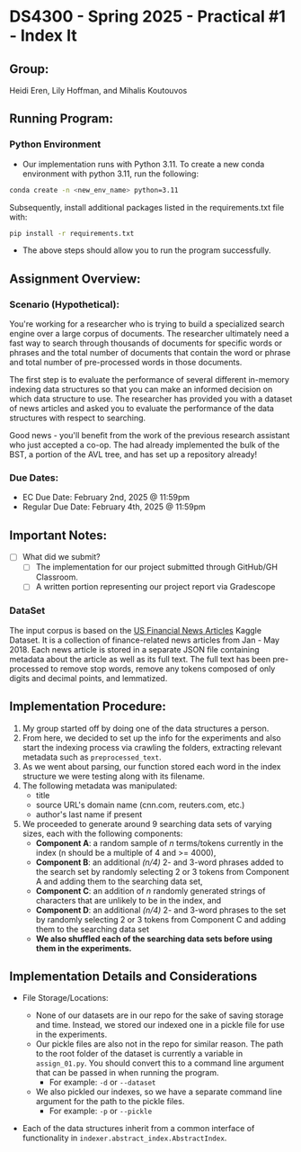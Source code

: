 # DS4300 - Spring 2025 - Practical #1 - Index It

## Group: 
Heidi Eren, Lily Hoffman, and Mihalis Koutouvos

## Running Program: 
### Python Environment

- Our implementation runs with Python 3.11. To create a new conda environment with python 3.11, run the following:

```bash
conda create -n <new_env_name> python=3.11
```

Subsequently, install additional packages listed in the requirements.txt file with:

```bash
pip install -r requirements.txt
```

- The above steps should allow you to run the program successfully. 

## Assignment Overview: 

### Scenario (Hypothetical):

You're working for a researcher who is trying to build a specialized search engine over a large corpus of documents. The researcher ultimately need a fast way to search through thousands of documents for specific words or phrases and the total number of documents that contain the word or phrase and total number of pre-processed words in those documents.

The first step is to evaluate the performance of several different in-memory indexing data structures so that you can make an informed decision on which data structure to use. The researcher has provided you with a dataset of news articles and asked you to evaluate the performance of the data structures with respect to searching.

Good news - you'll benefit from the work of the previous research assistant who just accepted a co-op. The had already implemented the bulk of the BST, a portion of the AVL tree, and has set up a repository already!

### Due Dates:
- EC Due Date: February 2nd, 2025 @ 11:59pm
- Regular Due Date: February 4th, 2025 @ 11:59pm

## Important Notes:

- [ ] What did we submit? 
  - [ ] The implementation for our project submitted through GitHub/GH Classroom.
  - [ ] A written portion representing our project report via Gradescope

### DataSet
The input corpus is based on the [US Financial News Articles](https://www.kaggle.com/datasets/jeet2016/us-financial-news-articles) Kaggle Dataset. It is a collection of finance-related news articles from Jan - May 2018. Each news article is stored in a separate JSON file containing metadata about the article as well as its full text. The full text has been pre-processed to remove stop words, remove any tokens composed of only digits and decimal points, and lemmatized.


## Implementation Procedure:
1. My group started off by doing one of the data structures a person. 
2. From here, we decided to set up the info for the experiments and also start the indexing process via crawling the folders, extracting relevant metadata such as `preprocessed_text`.
3. As we went about parsing, our function stored each word in the index structure we were testing along with its filename. 
4. The following metadata was manipulated:
   - title
   - source URL's domain name (cnn.com, reuters.com, etc.)
   - author's last name if present
5. We proceeded to generate around 9 searching data sets of varying sizes, each with the following components:
   - **Component A**: a random sample of _n_ terms/tokens currently in the index (n should be a multiple of 4 and >= 4000),
   - **Component B**: an additional _(n/4)_ 2- and 3-word phrases added to the search set by randomly selecting 2 or 3 tokens from Component A and adding them to the searching data set,
   - **Component C**: an addition of _n_ randomly generated strings of characters that are unlikely to be in the index, and
   - **Component D**: an additional _(n/4)_ 2- and 3-word phrases to the set by randomly selecting 2 or 3 tokens from Component C and adding them to the searching data set
   - **We also shuffled each of the searching data sets before using them in the experiments.**
   

## Implementation Details and Considerations
- File Storage/Locations:
  
  - None of our datasets are in our repo for the sake of saving storage and time. Instead, we stored our indexed one in a pickle file for use in the experiments. 
  - Our pickle files are also not in the repo for similar reason. The path to the root folder of the dataset is currently a variable in `assign_01.py`. You should convert this to a command line argument that can be passed in when running the program.
    - For example: `-d` or `--dataset` 
  - We also pickled our indexes, so we have  a separate command line argument for the path to the pickle files.
    - For example: `-p` or `--pickle` 

- Each of the data structures inherit from a common interface of functionality in `indexer.abstract_index.AbstractIndex`. 